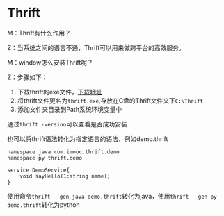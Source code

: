 # Thrift   

M：Thrift有什么作用？

Z：当系统之间的语言不通，Thrift可以用来做跨平台的高效服务。

M：window怎么安装Thrift呢？

Z：步骤如下：

1. 下载thrift的exe文件，[下载地址](http://thrift.apache.org/download)   
2. 将thrift文件更名为``thrift.exe``,存放在C盘的Thrift文件夹下``C:\Thrift``
3. 添加文件夹目录到Path系统环境变量中

通过``thrift -version``可以查看是否成功安装

也可以将thrift语法转化为指定语言的语法，例如demo.thrift

```
namespace java com.imooc.thrift.demo
namespace py thrift.demo

service DemoService{
	void sayHello(1:string name);
}
```

使用命令``thrift --gen java demo.thrift``转化为java，使用``thrift --gen py demo.thrift``转化为python




